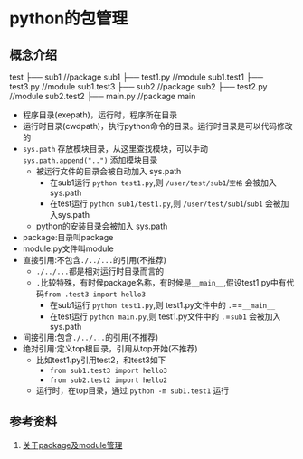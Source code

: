# python的包管理

## 概念介绍

test
├── sub1            //package sub1
    ├── test1.py        //module sub1.test1
    ├── test3.py        //module sub1.test3
├── sub2            //package sub2
    ├── test2.py        //module sub2.test2
├── main.py         //package main

- 程序目录(exepath)，运行时，程序所在目录
- 运行时目录(cwdpath)，执行python命令的目录。运行时目录是可以代码修改的
- `sys.path` 存放模块目录，从这里查找模块，可以手动 `sys.path.append("..")` 添加模块目录
  - 被运行文件的目录会被自动加入 sys.path
    - 在sub1运行 `python test1.py`,则 `/user/test/sub1`/`空格` 会被加入sys.path
    - 在test运行 `python sub1/test1.py`,则 `/user/test/sub1`/`sub1` 会被加入sys.path
  - python的安装目录会被加入 sys.path
- package:目录叫package
- module:py文件叫module
- 直接引用:不包含`./../...`的引用(不推荐)
  - `./../...`都是相对运行时目录而言的
  - `.`比较特殊，有时候package名称，有时候是`__main__`,假设test1.py中有代码`from .test3 import hello3`
    - 在sub1运行 `python test1.py`,则 test1.py文件中的 `.`==`__main__`
    - 在test运行 `python main.py`,则 test1.py文件中的 `.`=`sub1` 会被加入sys.path
- 间接引用:包含`./../...`的引用(不推荐)
- 绝对引用:定义top根目录，引用从top开始(不推荐)
  - 比如test1.py引用test2，和test3如下
    - `from sub1.test3 import hello3`
    - `from sub2.test2 import hello2`
  - 运行时，在top目录，通过 `python -m sub1.test1` 运行

## 参考资料

1. [关于package及module管理](https://note.youdao.com/ynoteshare1/index.html?id=a0a38d0dc7ecb4e609ebf6f7f952df77&type=note)